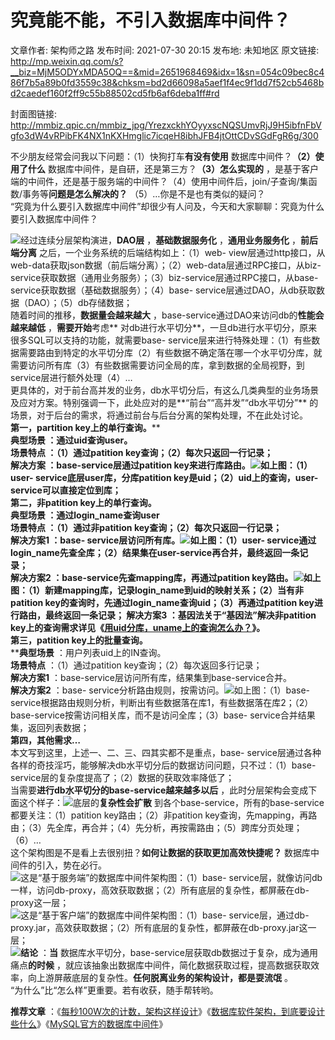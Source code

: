 # 究竟能不能，不引入数据库中间件？

文章作者: 架构师之路
发布时间: 2021-07-30 20:15
发布地: 未知地区
原文链接: http://mp.weixin.qq.com/s?__biz=MjM5ODYxMDA5OQ==&mid=2651968469&idx=1&sn=054c09bec8c486f7b5a89b0fd3559c38&chksm=bd2d66098a5aef1f4ec9f1dd7f52cb5468bd2caedef160f2ff9c55b88502cd5fb6af6deba1ff#rd

封面图链接: http://mmbiz.qpic.cn/mmbiz_jpg/YrezxckhYOyyxscNQSUmvRjJ9H5ibfnFbVgfo3dW4vRPibFK4NX1nKXHmglic7icqeH8ibhJFB4jtOttCDvSGdFgR6g/300

不少朋友经常会问我以下问题：（1）快狗打车**有没有使用** 数据库中间件？**（2）使用了什么**
数据库中间件，是自研，还是第三方？**（3）怎么实现的**
，是基于客户端的中间件，还是基于服务端的中间件？（4）使用中间件后，join/子查询/集函数/事务等**问题是怎么解决的？**
（5）…你是不是也有类似的疑问？  
“究竟为什么要引入数据库中间件”却很少有人问及，今天和大家聊聊：究竟为什么要引入数据库中间件？  
  
![](https://mmbiz.qpic.cn/mmbiz_png/YrezxckhYOyyxscNQSUmvRjJ9H5ibfnFbJAqpibbjMFPv9cb4kicNKZoxr2wrfAEhsKNnoDibqc7LlI2CXNq5gfNiag/640?wx_fmt=png)经过连续分层架构演进，**DAO层**
，**基础数据服务化** ，**通用业务服务化** ，**前后端分离** 之后，一个业务系统的后端结构如上：（1）web-
view层通过http接口，从web-data获取json数据（前后端分离）；（2）web-data层通过RPC接口，从biz-
service获取数据（通用业务服务）；（3）biz-service层通过RPC接口，从base-service获取数据（基础数据服务）；（4）base-
service层通过DAO，从db获取数据（DAO）；（5）db存储数据；  
随着时间的推移，**数据量会越来越大** ，base-service通过DAO来访问db的**性能会越来越低** ，**需要开始**考虑**
对db进行水平切分**，一旦db进行水平切分，原来很多SQL可以支持的功能，就需要base-
service层来进行特殊处理：（1）有些数据需要路由到特定的水平切分库（2）有些数据不确定落在哪一个水平切分库，就需要访问所有库（3）有些数据需要访问全局的库，拿到数据的全局视野，到service层进行额外处理（4）…  
更具体的，对于前台高并发的业务，db水平切分后，有这么几类典型的业务场景及应对方案。特别强调一下，此处应对的是**“前台”“高并发”“db水平切分”**
的场景，对于后台的需求，将通过前台与后台分离的架构处理，不在此处讨论。  
**第一，partition key上的单行查询。****  
****典型场景** ：通过uid查询user。  
**场景特点** ：（1）通过patition key查询；（2）每次只返回一行记录；  
**解决方案** ：base-service层通过patition
key来进行库路由。![](https://mmbiz.qpic.cn/mmbiz_png/YrezxckhYOyyxscNQSUmvRjJ9H5ibfnFbEdw8QRy7dtf9YVaBB2JaGiazkRiagvn49CfTbBobDG8wSACrrSdXZ5MQ/640?wx_fmt=png)如上图：（1）user-
service底层user库，分库patition key是uid；（2）uid上的查询，user-service可以直接定位到库；  
**第二，非patition key上的单行查询。****  
****典型场景** ：通过login_name查询user  
**场景特点** ：（1）通过非patition key查询；（2）每次只返回一行记录；  
**解决方案1** ：base-
service层访问所有库。![](https://mmbiz.qpic.cn/mmbiz_png/YrezxckhYOyyxscNQSUmvRjJ9H5ibfnFbzibiaOKelaPOF4O8fUVbd9cS7USH0OOOjKD0Dd39WLC7QZ597YLJja6A/640?wx_fmt=png)如上图：（1）user-
service通过login_name先查全库；（2）结果集在user-service再合并，最终返回一条记录；  
**解决方案2** ：base-service先查mapping库，再通过patition
key路由。![](https://mmbiz.qpic.cn/mmbiz_png/YrezxckhYOyyxscNQSUmvRjJ9H5ibfnFblouy1ticHFuXlgn4qvicPknk6OOUxiaFaWFqHPgMsXrROtCriaia6vzQSTA/640?wx_fmt=png)如上图：（1）新建mapping库，记录login_name到uid的映射关系；（2）当有非
patition key的查询时，先通过login_name查询uid；（3）再通过patition key进行路由，最终返回一条记录； **解决方案3**
：基因法关于“基因法”解决非patition
key上的查询需求详见《[用uid分库，uname上的查询怎么办？](http://mp.weixin.qq.com/s?__biz=MjM5ODYxMDA5OQ==&mid=2651967871&idx=1&sn=5dc5a0ea2f8a0a4ca2c746be0a434b77&chksm=bd2d64a38a5aedb50f647e08f148e87dfb2fdda68ff08957e4b9d7865c86de534adf88666c56&scene=21#wechat_redirect)》。  
**第三，patition key上的批量查询。****  
****典型场景** ：用户列表uid上的IN查询。  
**场景特点** ：（1）通过patition key查询；（2）每次返回多行记录；  
**解决方案1** ：base-service层访问所有库，结果集到base-service合并。  
**解决方案2** ：base-
service分析路由规则，按需访问。![](https://mmbiz.qpic.cn/mmbiz_png/YrezxckhYOyyxscNQSUmvRjJ9H5ibfnFbxsI6lfZcOS5LfSVs3PazIkty9SLNVf3aojrgqZmLeKKUjDWZymMkyQ/640?wx_fmt=png)如上图：（1）base-
service根据路由规则分析，判断出有些数据落在库1，有些数据落在库2；（2）base-service按需访问相关库，而不是访问全库；（3）base-
service合并结果集，返回列表数据；  
**第四，其他需求…**  
本文写到这里，上述一、二、三、四其实都不是重点，base-
service层通过各种各样的奇技淫巧，能够解决db水平切分后的数据访问问题，只不过：（1）base-
service层的复杂度提高了；（2）数据的获取效率降低了；  
当需要**进行db水平切分的base-service越来越多以后**
，此时分层架构会变成下面这个样子：![](https://mmbiz.qpic.cn/mmbiz_png/YrezxckhYOyyxscNQSUmvRjJ9H5ibfnFbZYssL8HyK2fu60L5BonebV5kv4z66bywx26Ifm3MLUYgBwBiaVDvr1w/640?wx_fmt=png)底层的**复杂性会扩散**
到各个base-service，所有的base-service都要关注：（1）patition key路由；（2）非patition
key查询，先mapping，再路由；（3）先全库，再合并；（4）先分析，再按需路由；（5）跨库分页处理；（6）…  
这个架构图是不是看上去很别扭？**如何让数据的获取更加高效快捷呢？** 数据库中间件的引入，势在必行。  
![](https://mmbiz.qpic.cn/mmbiz_png/YrezxckhYOyyxscNQSUmvRjJ9H5ibfnFbGeMU94toficu35cd9PVZUzagP2X3IeCg6RibsiaLs76QDWl6rDCckwlicA/640?wx_fmt=png)这是“基于服务端”的数据库中间件架构图：（1）base-
service层，就像访问db一样，访问db-proxy，高效获取数据；（2）所有底层的复杂性，都屏蔽在db-proxy这一层；  
![](https://mmbiz.qpic.cn/mmbiz_png/YrezxckhYOyyxscNQSUmvRjJ9H5ibfnFbMGK5QpPKR6f3kNj5tSaeuFEMDDk4rpCV4lHyaCaLaro2r6pBpuASpg/640?wx_fmt=png)这是“基于客户端”的数据库中间件架构图：（1）base-
service层，通过db-proxy.jar，高效获取数据；（2）所有底层的复杂性，都屏蔽在db-proxy.jar这一层；  
![](https://mmbiz.qpic.cn/mmbiz_png/YrezxckhYOyyxscNQSUmvRjJ9H5ibfnFbAicLIsOLaMpWeibpcFwiam10wFHic0ribF2KRJNM5uWShPQNDnw9NaIEeBQ/640?wx_fmt=png)**结论**
：**当** 数据库水平切分，base-service层获取db数据过于复杂，成为通用痛点**的时候**
，就应该抽象出数据库中间件，简化数据获取过程，提高数据获取效率，向上游屏蔽底层的复杂性。**任何脱离业务的架构设计，都是耍流氓** 。  
“为什么”比“怎么样”更重要。若有收获，随手帮转哟。  
  
**推荐文章**
：《[每秒100W次的计数，架构这样设计](http://mp.weixin.qq.com/s?__biz=MjM5ODYxMDA5OQ==&mid=2651968260&idx=1&sn=7452a6de3dd01fbe16fafbd41974dccd&chksm=bd2d66d88a5aefcec46049d31add7a57ae2e73f0aa70563c74acb9b2ce8b135224a83ad1ca1b&scene=21#wechat_redirect)》《[数据库软件架构，到底要设计些什么](http://mp.weixin.qq.com/s?__biz=MjM5ODYxMDA5OQ==&mid=2651968409&idx=1&sn=0d99c4f5977e3eada6eee94119651c24&chksm=bd2d66458a5aef535f35a0ab9813be776581ef54ea32ed3d1b11b844d7255f41d74082845ea0&scene=21#wechat_redirect)》《[MySQL官方的数据库中间件](http://mp.weixin.qq.com/s?__biz=MjM5ODYxMDA5OQ==&mid=2651968440&idx=1&sn=b1222b8062194b914d81e364280e356d&chksm=bd2d66648a5aef724a4dfa27f78a136226b392d3d335e1984f03b53e479027d2db242c6420c3&scene=21#wechat_redirect)》

